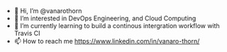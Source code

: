 - 👋 Hi, I’m @vanarothorn
- 👀 I’m interested in DevOps Engineering, and Cloud Computing
- 🌱 I’m currently learning to build a continous intergration workflow with Travis CI
- 📫 How to reach me https://www.linkedin.com/in/vanaro-thorn/

<!---
vanarothorn/vanarothorn is a ✨ special ✨ repository because its `README.md` (this file) appears on your GitHub profile.
You can click the Preview link to take a look at your changes.
--->
